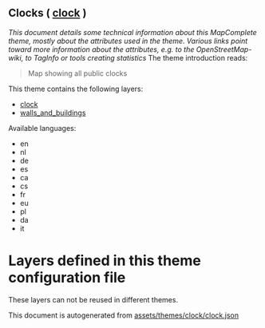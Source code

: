 [//]: # (WARNING: this file is automatically generated. Please find the sources at the bottom and edit those sources)

## Clocks ( [clock](https://mapcomplete.org/clock) )
_This document details some technical information about this MapComplete theme, mostly about the attributes used in the theme. Various links point toward more information about the attributes, e.g. to the OpenStreetMap-wiki, to TagInfo or tools creating statistics_
The theme introduction reads:

> Map showing all public clocks

This theme contains the following layers:

 - [clock](../Layers/clock.md)
 - [walls_and_buildings](../Layers/walls_and_buildings.md)

Available languages:

 - en
 - nl
 - de
 - es
 - ca
 - cs
 - fr
 - eu
 - pl
 - da
 - it

# Layers defined in this theme configuration file
These layers can not be reused in different themes.


This document is autogenerated from [assets/themes/clock/clock.json](https://github.com/pietervdvn/MapComplete/blob/develop/assets/themes/clock/clock.json)

